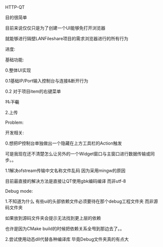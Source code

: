 HTTP-QT



目的很简单

目前来说仅仅只是为了创建一个UI能够免打开浏览器

就能够进行隔壁LANFileshare项目的需求浏览器进行的所有行为



进度:

基础功能:

0.整体UI实现

0.1基础IP/Port输入控制台与连接&断开行为

0.2 对于项目item的右键菜单





~~?1.下载~~



2.上传



Problem:

开发相关:

0.想把IP控制台单独做出一个隐藏在上方工具栏的Action触发

可是我现在还不清楚怎么让另外的一个Widget窗口与主窗口进行数据传输或同步。。



1.1解决ofstream传输中文名称文件乱码 因为采用mingw的原因 

目前最直接的解决方法是直接让QT使用gbk编码编译 而非utf-8



Debug mode:

1.不知道为什么 有些ui的头部依赖文件必须要待在那个debug工程文件夹 而非源码文件夹

如果放到源码文件夹会提示无法找到更上层的依赖

也许是因为CMake build的时候把依赖关系全甩到那边去了。。





2.尝试使用动态dll代替各种编译库 毕竟Debug文件夹真的有点大